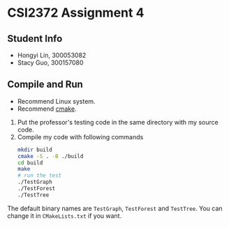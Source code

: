 # CSI2372 Assignment 4

## Student Info
* Hongyi Lin, 300053082
* Stacy Guo, 300157080

## Compile and Run

* Recommend Linux system.
* Recommend [cmake](https://cmake.org).


1. Put the professor's testing code in the same directory with my source code.
2. Compile my code with following commands
    ```bash
    mkdir build
    cmake -S . -B ./build
    cd build
    make
    # run the test
    ./TestGraph
    ./TestForest
    ./TestTree
    ```

The default binary names are `TestGraph`, `TestForest` and `TestTree`. You can change it in `CMakeLists.txt` if you want.
